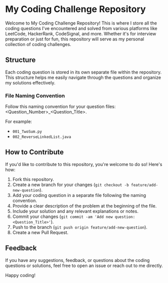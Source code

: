 # My Coding Challenge Repository

Welcome to My Coding Challenge Repository! This is where I store all the coding questions I've encountered and solved from various platforms like LeetCode, HackerRank, CodeSignal, and more. Whether it's for interview preparation or just for fun, this repository will serve as my personal collection of coding challenges.

## Structure

Each coding question is stored in its own separate file within the repository. This structure helps me easily navigate through the questions and organize my solutions effectively.

### File Naming Convention

Follow this naming convention for your question files:
<Question_Number>_<Question_Title>.<Extension>


For example:
- `001_TwoSum.py`
- `002_ReverseLinkedList.java`

## How to Contribute

If you'd like to contribute to this repository, you're welcome to do so! Here's how:

1. Fork this repository.
2. Create a new branch for your changes (`git checkout -b feature/add-new-question`).
3. Add your coding question in a separate file following the naming convention.
4. Provide a clear description of the problem at the beginning of the file.
5. Include your solution and any relevant explanations or notes.
6. Commit your changes (`git commit -am 'Add new question: <Question_Title>'`).
7. Push to the branch (`git push origin feature/add-new-question`).
8. Create a new Pull Request.

## Feedback

If you have any suggestions, feedback, or questions about the coding questions or solutions, feel free to open an issue or reach out to me directly.

Happy coding!
